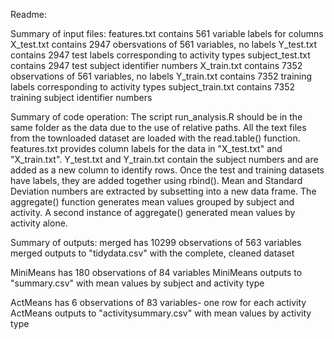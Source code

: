 Readme:

Summary of input files:
features.txt contains 561 variable labels for columns
X_test.txt contains 2947 obersvations of 561 variables, no labels
Y_test.txt contains 2947 test labels corresponding to activity types
subject_test.txt contains 2947 test subject identifier numbers
X_train.txt contains 7352 observations of 561 variables, no labels
Y_train.txt contains 7352 training labels corresponding to activity types
subject_train.txt contains 7352 training subject identifier numbers


Summary of code operation:
The script run_analysis.R should be in the same folder as the data due to the use of relative paths.
All the text files from the townloaded dataset are loaded with the read.table() function.
features.txt provides column labels for the data in "X_test.txt" and "X_train.txt".
Y_test.txt and Y_train.txt contain the subject numbers and are added as a new column to identify rows.
Once the test and training datasets have labels, they are added together using rbind().
Mean and Standard Deviation numbers are extracted by subsetting into a new data frame.
The aggregate() function generates mean values grouped by subject and activity. A second instance of aggregate() generated mean values by activity alone.


Summary of outputs:
merged has 10299 observations of 563 variables
merged outputs to "tidydata.csv" with the complete, cleaned dataset

MiniMeans has 180 observations of 84 variables
MiniMeans outputs to "summary.csv" with mean values by subject and activity type

ActMeans has 6 observations of 83 variables- one row for each activity
ActMeans outputs to "activitysummary.csv" with mean values by activity type